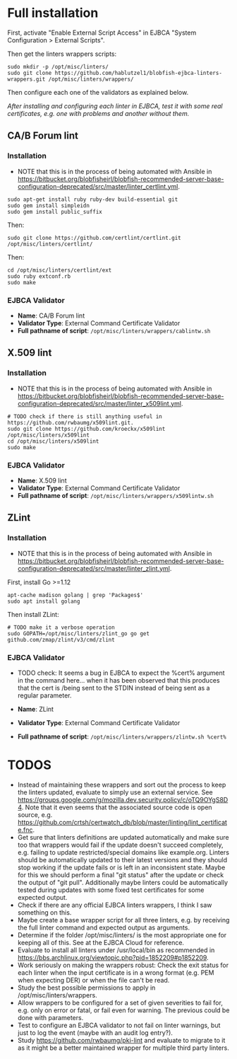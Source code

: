 # Full installation

First, activate "Enable External Script Access" in EJBCA "System Configuration > External Scripts".

Then get the linters wrappers scripts:

```
sudo mkdir -p /opt/misc/linters/
sudo git clone https://github.com/hablutzel1/blobfish-ejbca-linters-wrappers.git /opt/misc/linters/wrappers/
```
Then configure each one of the validators as explained below.

*After installing and configuring each linter in EJBCA, test it with some real certificates, e.g. one with problems and another without them.*

## CA/B Forum lint

### Installation

* NOTE that this is in the process of being automated with Ansible in https://bitbucket.org/blobfisheirl/blobfish-recommended-server-base-configuration-deprecated/src/master/linter_certlint.yml.

```
sudo apt-get install ruby ruby-dev build-essential git  
sudo gem install simpleidn
sudo gem install public_suffix
```

Then:

```
sudo git clone https://github.com/certlint/certlint.git /opt/misc/linters/certlint/
```

Then:

```
cd /opt/misc/linters/certlint/ext
sudo ruby extconf.rb
sudo make
```

### EJBCA Validator

* **Name**: CA/B Forum lint
* **Validator Type**: External Command Certificate Validator
* **Full pathname of script**: `/opt/misc/linters/wrappers/cablintw.sh`

## X.509 lint

### Installation

* NOTE that this is in the process of being automated with Ansible in https://bitbucket.org/blobfisheirl/blobfish-recommended-server-base-configuration-deprecated/src/master/linter_x509lint.yml.

```
# TODO check if there is still anything useful in https://github.com/rwbaumg/x509lint.git.
sudo git clone https://github.com/kroeckx/x509lint /opt/misc/linters/x509lint
cd /opt/misc/linters/x509lint
sudo make
```

### EJBCA Validator

* **Name**: X.509 lint
* **Validator Type**: External Command Certificate Validator
* **Full pathname of script**: `/opt/misc/linters/wrappers/x509lintw.sh`

## ZLint

### Installation

* NOTE that this is in the process of being automated with Ansible in https://bitbucket.org/blobfisheirl/blobfish-recommended-server-base-configuration-deprecated/src/master/linter_zlint.yml.

First, install Go >=1.12

```
apt-cache madison golang | grep 'Packages$'
sudo apt install golang
```

Then install ZLint:

```
# TODO make it a verbose operation
sudo GOPATH=/opt/misc/linters/zlint_go go get github.com/zmap/zlint/v3/cmd/zlint
```

### EJBCA Validator

* TODO check: It seems a bug in EJBCA to expect the %cert% argument in the command here... when it has been observed that this produces that the cert is /being sent to the STDIN instead of being sent as a regular parameter.

* **Name**: ZLint
* **Validator Type**: External Command Certificate Validator
* **Full pathname of script**: `/opt/misc/linters/wrappers/zlintw.sh %cert%`

# TODOS #
- Instead of maintaining these wrappers and sort out the process to keep the linters updated, evaluate to simply use an external service. See  https://groups.google.com/g/mozilla.dev.security.policy/c/oTQ9OYgS8D4. Note that it even seems that the associated source code is open source, e.g. https://github.com/crtsh/certwatch_db/blob/master/linting/lint_certificate.fnc.
- Get sure that linters definitions are updated automatically and make sure too that wrappers would fail if the update doesn't succeed completely, e.g. failing to update restricted/special domains like example.org. Linters should be automatically updated to their latest versions and they should stop working if the update fails or is left in an inconsistent state. Maybe for this we should perform a final "git status" after the update or check the output of "git pull". Additionally maybe linters could be automatically tested during updates with some fixed test certificates for some expected output.
- Check if there are any official EJBCA linters wrappers, I think I saw something on this.
- Maybe create a base wrapper script for all three linters, e.g. by receiving the full linter command and expected output as arguments.
- Determine if the folder /opt/misc/linters/ is the most appropriate one for keeping all of this. See at the EJBCA Cloud for reference.
- Evaluate to install all linters under /usr/local/bin as recommended in https://bbs.archlinux.org/viewtopic.php?pid=1852209#p1852209.
- Work seriously on making the wrappers robust: Check the exit status for each linter when the input certificate is in a wrong format (e.g. PEM when expecting DER) or when the file can't be read.
- Study the best possible permissions to apply in /opt/misc/linters/wrappers.
- Allow wrappers to be configured for a set of given severities to fail for, e.g. only on error or fatal, or fail even for warning. The previous could be done with parameters.
- Test to configure an EJBCA validator to not fail on linter warnings, but just to log the event (maybe with an audit log entry?).
- Study https://github.com/rwbaumg/pki-lint and evaluate to migrate to it as it might be a better maintained wrapper for multiple third party linters.
